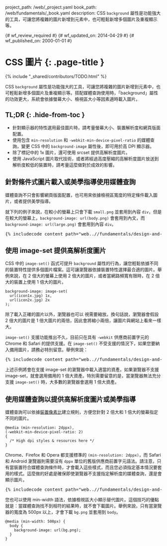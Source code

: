 project_path: /web/_project.yaml
book_path: /web/fundamentals/_book.yaml
description: CSS `background` 屬性是功能強大的工具，可讓您將複雜的圖片新增到元素中，也可輕鬆新增多個圖片及重複顯示等。

{# wf_review_required #}
{# wf_updated_on: 2014-04-29 #}
{# wf_published_on: 2000-01-01 #}

# CSS 圖片 {: .page-title }

{% include "_shared/contributors/TODO.html" %}



CSS `background` 屬性是功能強大的工具，可讓您將複雜的圖片新增到元素中，也可輕鬆新增多個圖片及重複顯示等。搭配媒體查詢使用時，「background」屬性的功效更大，系統會依據螢幕大小、檢視區大小等因素適時載入圖片。



## TL;DR {: .hide-from-toc }
- 針對顯示器的特性選用最佳圖片時，請考量螢幕大小、裝置解析度和網頁版面配置。
- 使用包含 <code>min-resolution</code> 和 <code>-webkit-min-device-pixel-ratio</code> 的媒體查詢，變更 CSS 中的 <code>background-image</code> 屬性後，即可用於高 DPI 顯示器。
- 除了標記中的 1x 圖片，還可使用 srcset 提供高解析度圖片。
- 使用 JavaScript 圖片取代技術，或者將經過高度壓縮的高解析度圖片放送到解析度較低的裝置時，請考量這麼做對於成效的影響。


## 針對條件式圖片載入或美學指導使用媒體查詢

媒體查詢不只會影響網頁版面配置，也可用來依據檢視區寬度的特定條件載入圖片，或者提供美學指導。

就下列的例子來說，在較小的螢幕上只會下載 `small.png` 並套用到內容 `div`，但是在較大的螢幕上，`background-image: url(body.png)` 會套用到內文，而 `background-image: url(large.png)` 會套用到內容 `div`。

<pre class="prettyprint">
{% includecode content_path="web..//fundamentals/design-and-ui/media/images/_code/conditional-mq.html" region_tag="conditional" lang=css %}
</pre>

## 使用 image-set 提供高解析度圖片

CSS 中的 `image-set()` 函式可提升 `background` 屬性的行為，讓您輕鬆依據不同的裝置特性提供多個圖片檔案。這可讓瀏覽器依據裝置特性選擇最合適的圖片。舉例來說，在 2 倍大的螢幕上使用 2 倍大的圖片，或者當網路頻寬有限時，在 2 倍大的裝置上使用 1 倍大的圖片。


    background-image: image-set(
      url(icon1x.jpg) 1x,
      url(icon2x.jpg) 2x
    );
    

除了載入正確的圖片以外，瀏覽器也可以
視需要縮放。換句話說，瀏覽器會假設 2 倍大的圖片是 1 倍大圖片的兩倍，因此會將縮小兩倍，讓圖片與網站上看來一樣大。

`image-set()` 支援功能推出不久，目前只在具有 `-webkit` 供應商前置字元的 Chrome 和 Safari 的提供支援。在 `image-set()` 不受支援的情況下，如果您要納入備用圖片，請務必特別留意。舉例來說：

<pre class="prettyprint">
{% includecode content_path="web..//fundamentals/design-and-ui/media/images/_code/image-set.html" region_tag="imageset" lang=css %}
</pre>

上述示例將會在支援 image-set 的瀏覽器中載入適當的資產。如果瀏覽器不支援 image-set，就會選用備用的 1 倍大資產。特別需要留意的是，當瀏覽器無法充分支援 `image-set()` 時，大多數的瀏覽器會選用 1 倍大資產。

## 使用媒體查詢以提供高解析度圖片或美學指導

媒體查詢可以依據[裝置像素比](http://www.html5rocks.com/en/mobile/high-dpi/#toc-bg)建立規則，方便您針對 2 倍大和 1 倍大的螢幕指定不同的圖片。


    @media (min-resolution: 2dppx),
    (-webkit-min-device-pixel-ratio: 2)
    {
      /* High dpi styles & resources here */
    }
    

Chrome、Firefox 和 Opera 都支援標準的 `(min-resolution: 2dppx)`，而 Safari 和 Android 瀏覽器則需要沒有 `dppx` 單位的舊版供應商前置字元語法。請注意，只有當裝置符合媒體查詢條件時，才會載入這些樣式，而且您必須指定基本情況要套用的樣式。這麼做的好處是確保即使瀏覽器不支援指定解析度的媒體查詢，還是會顯示圖片。

<pre class="prettyprint">
{% includecode content_path="web..//fundamentals/design-and-ui/media/images/_code/media-query-dppx.html" region_tag="mqdppx" lang=css %}
</pre>

您也可以使用 min-width 語法，依據檢視區大小顯示替代圖片。這個技巧的優點就是：當媒體查詢找不到相符的結果時，就不會下載圖片。舉例來說，只有當瀏覽器的寬度為 500px 以上，才會下載 `bg.png` 並套用到 `body`。


    @media (min-width: 500px) {
      body {
        background-image: url(bg.png);
      }
    }
    	



